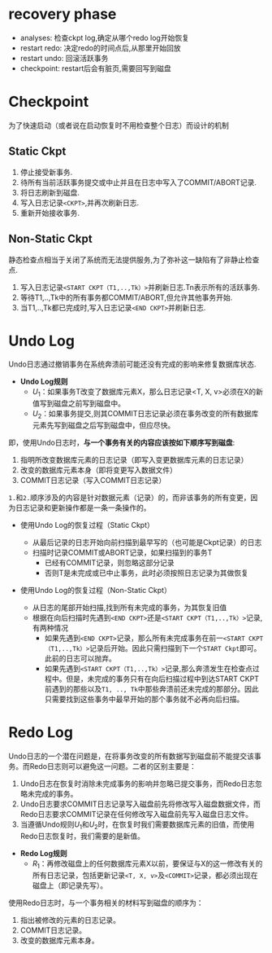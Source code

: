 # recovery phase

- analyses: 检查ckpt log,确定从哪个redo log开始恢复
- restart redo: 决定redo的时间点后,从那里开始回放
- restart undo: 回滚活跃事务
- checkpoint: 
  restart后会有脏页,需要回写到磁盘

# Checkpoint

为了快速启动（或者说在启动恢复时不用检查整个日志）而设计的机制

## Static Ckpt

1. 停止接受新事务.
2. 待所有当前活跃事务提交或中止并且在日志中写入了COMMIT/ABORT记录.
3. 将日志刷新到磁盘.
4. 写入日志记录`<CKPT>`,并再次刷新日志.
5. 重新开始接收事务.

## Non-Static Ckpt

静态检查点相当于关闭了系统而无法提供服务,为了弥补这一缺陷有了非静止检查点.

1. 写入日志记录`<START CKPT（T1,..,Tk）>`并刷新日志.Tn表示所有的活跃事务.
2. 等待T1,..,Tk中的所有事务都COMMIT/ABORT,但允许其他事务开始.
3. 当T1,..,Tk都已完成时,写入日志记录`<END CKPT>`并刷新日志.

# Undo Log

Undo日志通过撤销事务在系统奔溃前可能还没有完成的影响来修复数据库状态.

- **Undo Log规则**
  - $U_1$：如果事务T改变了数据库元素X，那么日志记录<T, X, v>必须在X的新值写到磁盘之前写到磁盘中。
  - $U_2$：如果事务提交,则其COMMIT日志记录必须在事务改变的所有数据库元素先写到磁盘之后写到磁盘中，但应尽快。

即，使用Undo日志时，**与一个事务有关的内容应该按如下顺序写到磁盘**:

1. 指明所改变数据库元素的日志记录（即写入变更数据库元素的日志记录）
2. 改变的数据库元素本身（即将变更写入数据文件）
3. COMMIT日志记录（写入COMMIT日志记录）

`1.`和`2.`顺序涉及的内容是针对数据元素（记录）的，而非该事务的所有变更，因为日志记录和更新操作都是一条一条操作的。

- 使用Undo Log的恢复过程（Static Ckpt）
  - 从最后记录的日志开始向前扫描到最早写的（也可能是Ckpt记录）的日志
  - 扫描时记录COMMIT或ABORT记录，如果扫描到的事务T
    - 已经有COMMIT记录，则忽略这部分记录
    - 否则T是未完成或已中止事务，此时必须按照日志记录为其做恢复

- 使用Undo Log的恢复过程（Non-Static Ckpt）
  - 从日志的尾部开始扫描,找到所有未完成的事务，为其恢复旧值
  - 根据在向后扫描时先遇到`<END CKPT>`还是`<START CKPT（T1,..,Tk）>`记录,有两种情况
    - 如果先遇到`<END CKPT>`记录，那么所有未完成事务在前一`<START CKPT（T1,..,Tk）>`记录后开始。因此只需扫描到下一个`START Ckpt`即可。此前的日志可以抛弃。
    - 如果先遇到`<START CKPT（T1,..,Tk）>`记录,那么奔溃发生在检查点过程中。但是，未完成的事务只有在向后扫描过程中到达START CKPT前遇到的那些以及`T1, .., Tk`中那些奔溃前还未完成的那部分。因此只需要找到这些事务中最早开始的那个事务就不必再向后扫描。

# Redo Log

Undo日志的一个潜在问题是，在将事务改变的所有数据写到磁盘前不能提交该事务。而Redo日志则可以避免这一问题。二者的区别主要是：

1. Undo日志在恢复时消除未完成事务的影响并忽略已提交事务，而Redo日志忽略未完成的事务。
2. Undo日志要求COMMIT日志记录写入磁盘前先将修改写入磁盘数据文件，而Redo日志要求COMMIT记录在任何修改写入磁盘前先写入磁盘日志文件。
3. 当遵循Undo规则$U_1$和$U_2$时，在恢复时我们需要数据库元素的旧值，而使用Redo日志恢复时，我们需要的是新值。

- **Redo Log规则**
  - $R_1$：再修改磁盘上的任何数据库元素X以前，要保证与X的这一修改有关的所有日志记录，包括更新记录`<T, X, v>`及`<COMMIT>`记录，都必须出现在磁盘上（即记录先写）。

使用Redo日志时，与一个事务相关的材料写到磁盘的顺序为：

1. 指出被修改的元素的日志记录。
2. COMMIT日志记录。
3. 改变的数据库元素本身。
